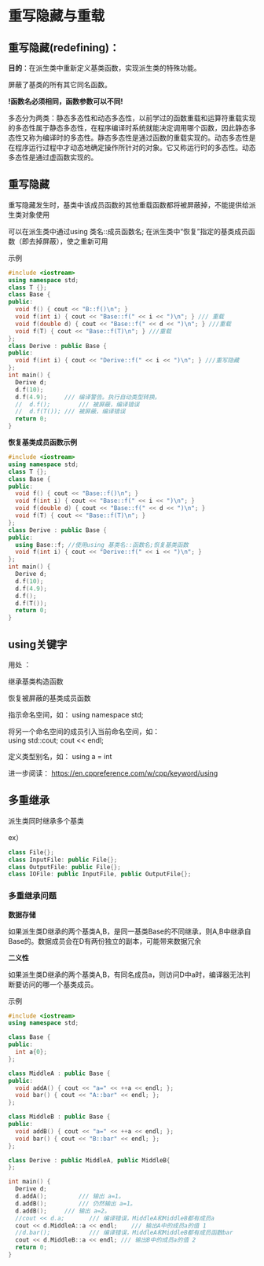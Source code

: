 # **重写隐藏与重载**
## **重写隐藏(redefining)：**
**目的**：在派生类中重新定义基类函数，实现派生类的特殊功能。

屏蔽了基类的所有其它同名函数。

**!函数名必须相同，函数参数可以不同!**


多态分为两类：静态多态性和动态多态性，以前学过的函数重载和运算符重载实现的多态性属于静态多态性，在程序编译时系统就能决定调用哪个函数，因此静态多态性又称为编译时的多态性。静态多态性是通过函数的重载实现的。动态多态性是在程序运行过程中才动态地确定操作所针对的对象。它又称运行时的多态性。动态多态性是通过虚函数实现的。

## **重写隐藏**
重写隐藏发生时，基类中该成员函数的其他重载函数都将被屏蔽掉，不能提供给派生类对象使用

可以在派生类中通过using 类名::成员函数名; 在派生类中“恢复”指定的基类成员函数（即去掉屏蔽），使之重新可用

示例
```c++
#include <iostream>
using namespace std;
class T {};
class Base {
public:
  void f() { cout << "B::f()\n"; }
  void f(int i) { cout << "Base::f(" << i << ")\n"; } /// 重载
  void f(double d) { cout << "Base::f(" << d << ")\n"; } ///重载
  void f(T) { cout << "Base::f(T)\n"; } ///重载
};
class Derive : public Base {
public:
  void f(int i) { cout << "Derive::f(" << i << ")\n"; } ///重写隐藏
};
int main() {
  Derive d;
  d.f(10);
  d.f(4.9);		/// 编译警告。执行自动类型转换。
  //  d.f();		/// 被屏蔽，编译错误
  //  d.f(T());	/// 被屏蔽，编译错误
  return 0;
}
```

**恢复基类成员函数示例**
```C++
#include <iostream>
using namespace std;
class T {};
class Base {
public:
  void f() { cout << "Base::f()\n"; }
  void f(int i) { cout << "Base::f(" << i << ")\n"; }
  void f(double d) { cout << "Base::f(" << d << ")\n"; }
  void f(T) { cout << "Base::f(T)\n"; }
};
class Derive : public Base {
public:
  using Base::f; //使用using 基类名::函数名;恢复基类函数
  void f(int i) { cout << "Derive::f(" << i << ")\n"; }
};
int main() {
  Derive d;
  d.f(10);
  d.f(4.9);
  d.f();
  d.f(T());
  return 0;
}
```

## **using关键字**
用处 ： 

继承基类构造函数

恢复被屏蔽的基类成员函数

指示命名空间，如：
	using namespace std;

将另一个命名空间的成员引入当前命名空间，如：	
    using std::cout;
	cout << endl;

定义类型别名，如：
	using a = int

进一步阅读： https://en.cppreference.com/w/cpp/keyword/using 

## **多重继承**
派生类同时继承多个基类

ex）
```C++
class File{}; 
class InputFile: public File{}; 
class OutputFile: public File{}; 
class IOFile: public InputFile, public OutputFile{};
```

### **多重继承问题**
**数据存储**

如果派生类D继承的两个基类A,B，是同一基类Base的不同继承，则A,B中继承自Base的。数据成员会在D有两份独立的副本，可能带来数据冗余

**二义性**

如果派生类D继承的两个基类A,B，有同名成员a，则访问D中a时，编译器无法判断要访问的哪一个基类成员。

示例
```C++
#include <iostream>
using namespace std;

class Base {
public:
  int a{0};
};

class MiddleA : public Base {
public:
  void addA() { cout << "a=" << ++a << endl; };
  void bar() { cout << "A::bar" << endl; };
};

class MiddleB : public Base {
public:
  void addB() { cout << "a=" << ++a << endl; };
  void bar() { cout << "B::bar" << endl; };
};

class Derive : public MiddleA, public MiddleB{
};

int main() {
  Derive d;
  d.addA(); 		/// 输出 a=1。
  d.addB(); 		/// 仍然输出 a=1。
  d.addB();     /// 输出 a=2。
  //cout << d.a; 	   /// 编译错误，MiddleA和MiddleB都有成员a
  cout << d.MiddleA::a << endl;    /// 输出A中的成员a的值 1
  //d.bar(); 		   /// 编译错误，MiddleA和MiddleB都有成员函数bar
  cout << d.MiddleB::a << endl; /// 输出B中的成员a的值 2
  return 0;
}

```
